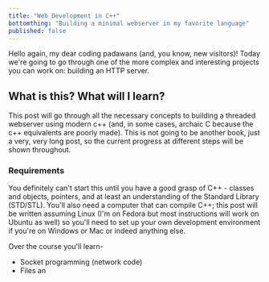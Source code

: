 ```yaml
---
title: "Web Development in C++"
bottomthing: "Building a minimal webserver in my favorite language"
published: false
---
```


Hello again, my dear coding padawans (and, you know, new visitors)! Today we're going to go through one of the more complex and interesting projects you can work on: building an HTTP server.

## What is this? What will I learn?

This post will go through all the necessary concepts to building a threaded webserver using modern c++ (and, in some cases, archaic C because the c++ equivalents are poorly made). This is not going to be another book, just a very, very long post, so the current progress at different steps will be shown throughout.

### Requirements

You definitely can't start this until you have a good grasp of C++ - classes and objects, pointers, and at least an understanding of the Standard Library (STD/STL). You'll also need a computer that can compile C++; this post will be written assuming Linux (I'm on Fedora but most instructions will work on Ubuntu as well) so you'll need to set up your own development environment if you're on Windows or Mac or indeed anything else.

Over the course you'll learn-

* Socket programming (network code)
* Files an